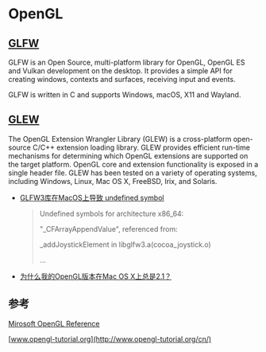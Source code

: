 # OpenGL

## [GLFW](https://www.glfw.org/)

GLFW is an Open Source, multi-platform library for OpenGL, OpenGL ES and Vulkan development on the desktop. It provides
a simple API for creating windows, contexts and surfaces, receiving input and events.

GLFW is written in C and supports Windows, macOS, X11 and Wayland.

## [GLEW](http://glew.sourceforge.net/)

The OpenGL Extension Wrangler Library (GLEW) is a cross-platform open-source C/C++ extension loading library. GLEW
provides efficient run-time mechanisms for determining which OpenGL extensions are supported on the target platform.
OpenGL core and extension functionality is exposed in a single header file. GLEW has been tested on a variety of
operating systems, including Windows, Linux, Mac OS X, FreeBSD, Irix, and Solaris.

* [GLFW3库在MacOS上导致 undefined symbol](https://www.coder.work/article/4061346)

  > Undefined symbols for architecture x86_64:
  >
  > "_CFArrayAppendValue", referenced from:
  >
  > _addJoystickElement in libglfw3.a(cocoa_joystick.o)
  >
  > ...

* [为什么我的OpenGL版本在Mac OS X上总是2.1？](http://duoduokou.com/macos/25478569145399474085.html)

## 参考

[Mirosoft OpenGL Reference](https://docs.microsoft.com/zh-cn/windows/win32/opengl/opengl-reference)

[www.opengl-tutorial.org](http://www.opengl-tutorial.org/cn/)